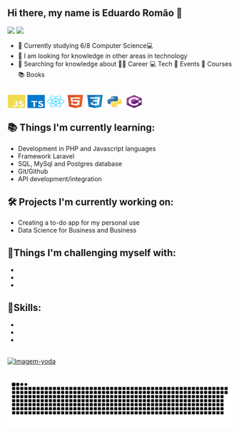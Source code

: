 
## Hi there, my name is Eduardo Romão 👋
<div>
 
 <a href="https://www.linkedin.com/in/eduardo-rom%C3%A3o-a73640179" target="_blank"><img src="https://img.shields.io/badge/-LinkedIn-%230077B5?style=for-the-badge&logo=linkedin&logoColor=white" target="_blank"></a>
 <a href="https://www.instagram.com/duhh_romao/" target="_blank"><img src="https://img.shields.io/badge/-Instagram-%23E4405F?style=for-the-badge&logo=instagram&logoColor=white" target="_blank"></a>
 
</div>


- 🌱 Currently studying 6/8 Computer Science💻
- 🚀 I am looking for knowledge in other areas in technology
- 👀 Searching for knowledge about 
 👨‍💻 Career 
 💻 Tech 
 📆 Events 
 🚀 Courses
 📚 Books 
 
<div style="display: inline_block"><br>
  <img align="center" alt="Duhh-Js" height="30" width="40" src="https://raw.githubusercontent.com/devicons/devicon/master/icons/javascript/javascript-plain.svg">
  <img align="center" alt="Duhh-Ts" height="30" width="40" src="https://raw.githubusercontent.com/devicons/devicon/master/icons/typescript/typescript-plain.svg">
  <img align="center" alt="Duhh-React" height="30" width="40" src="https://raw.githubusercontent.com/devicons/devicon/master/icons/react/react-original.svg">
  <img align="center" alt="Duhh-HTML" height="30" width="40" src="https://raw.githubusercontent.com/devicons/devicon/master/icons/html5/html5-original.svg">
  <img align="center" alt="Duhh-CSS" height="30" width="40" src="https://raw.githubusercontent.com/devicons/devicon/master/icons/css3/css3-original.svg">
  <img align="center" alt="Duhh-Python" height="30" width="40" src="https://raw.githubusercontent.com/devicons/devicon/master/icons/python/python-original.svg">
  <img align="center" alt="Duhh-Csharp" height="30" width="40" src="https://raw.githubusercontent.com/devicons/devicon/master/icons/csharp/csharp-original.svg">
</div>
 
## 📚 Things I'm currently learning:

- Development in PHP and Javascript languages
- Framework Laravel 
- SQL, MySql and Postgres database
- Git/Github
- API development/integration

## 🛠 Projects I'm currently working on:
 
 - Creating a to-do app for my personal use 
 - Data Science for Business and Business

## 👊Things I'm challenging myself with:

-
-
-
  
 ## 💪Skills:
 
 -
 -
 -
 
 ##
 
  <div> 
  <a href="https://github.com/RomaoDuhh">
  <img align="center" alt="Imagem-yoda" src="https://media.giphy.com/media/2fQ1Gq3KOpvNs4NTmu/giphy-downsized.gif">
  </div>
  
  
  ##
 
<div> 
  
  ![Snake animation](https://github.com/RomaoDuhh/RomaoDuhh/blob/output/github-contribution-grid-snake.svg)
 
</div>

  
<!---
RomaoDuhh/RomaoDuhh is a ✨ special ✨ repository because its `README.md` (this file) appears on your GitHub profile.
You can click the Preview link to take a look at your changes.
--->

